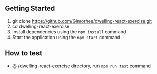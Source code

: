 ## Getting Started

1. git clone https://github.com/Gimorhee/dwelling-react-exercise.git
2. cd dwelling-react-exercise
3. Install dependencies using the `npm install` command
4. Start the application using the `npm start` command

## How to test

- @ /dwelling-react-exercise directory, run `npm run test` command

